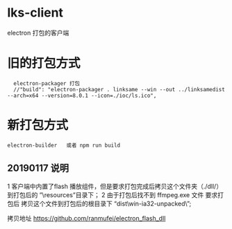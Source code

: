 # lks-client
electron 打包的客户端

# 旧的打包方式
      electron-packager 打包
      //"build": "electron-packager . linksame --win --out ../linksamedist --arch=x64 --version=8.0.1 --icon=./ioc/ls.ico",

# 新打包方式
    electron-builder   或者 npm run build

## 20190117 说明

   1 客户端中内置了flash 播放组件，但是要求打包完成后拷贝这个文件夹（./dll/）到打包后的 ”\resources”目录下；
   2 由于打包后找不到 ffmpeg.exe 文件 要求打包后 拷贝这个文件到打包后的根目录下 “dist\win-ia32-unpacked\”;

   拷贝地址 https://github.com/ranmufei/electron_flash_dll